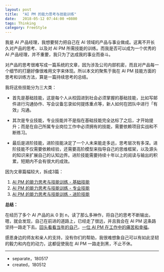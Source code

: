 ```yaml
---
layout: post
title:  "AI PM 的能力思考与技能训练"
date:   2018-05-12 07:44:00 +0800
tags: Thinking
category: FreeStyle
---
```


我是 AI 产品经理，我想要努力把自己在 AI 领域的产品与事业做成。这离不开长久对产品的思考、以及对 AI PM 所需技能的训练。而我是否可以成为一个优秀的 AI 产品经理，并不重要，我只为了达成我的事业而奋斗。

对产品的思考很难写成一篇系统的文章，因为涉及公司内部机密，而且对产品每一个细节的打磨好像很难用文字来体现。所以本文的聚焦于我在 AI PM 技能方面的思考和训练方法，算是一篇持续思考的总结。

我将这些技能分为三大类：

- 首先是基础技能，这是每个人从校园进到社会必须掌握的基础技能，比如写邮件进行沟通协作、写会议备忘录如何提炼重点等，新人如何在团队中进行「有效」沟通。

- 其次是专业技能，专业技能并不是指在基础技能完全达标了之后，才开始提升；而是在自己所属专业岗位工作中必须拥有的技能，需要依赖项目实战和不断练习。

- 最后是进阶技能，进阶技能决定了一个人未来能走多远，思考层次有多深。进阶技能不仅需要依赖经验，还需要高阶模型来指导自己的思维框架，以及源头的知识来扩展自己的认知边界。进阶技能需要持续十年以上的阅读与输出的积累，短期内不会有很大的成效。

因为文章篇幅较大，拆成3篇：

1. [AI PM 的能力思考与技能训练 - 基础技能](http://www.ramywu.com/freestyle/2018/05/11/Thinking-About-Skill-Base/)
2. [AI PM 的能力思考与技能训练 - 专业技能](http://www.ramywu.com/freestyle/2018/05/11/Thinking-About-Skill-Pro/)
3. [AI PM 的能力思考与技能训练 - 进阶技能](http://www.ramywu.com/freestyle/2018/05/11/Thinking-About-Skill-Advance/)

**总结：**

在经历了多个 AI 产品的从 0 到 n，读了那么多神作，将自己的思考不断输出，嗯，就会发现，自己在前进的道路上，已经走了很远，并且我会在 AI PM 这条路坚持一路走下去。[回头看看当年的自己](http://www.ramywu.com/freestyle/2017/10/31/Look-Back-On-My-Past/)，[一位 AI PM 在工作中的痛苦和幸福](http://www.ramywu.com/work/2018/01/26/Happiness-In-Work/)。

感恩身边的师友和亲人的支持，没有你们的帮助，我很难想象自己可以有如此坚韧的毅力和内在的动力，这都促使我在 AI PM 一路走到黑，不止不休。

---

- separate，180517
- created，180512
